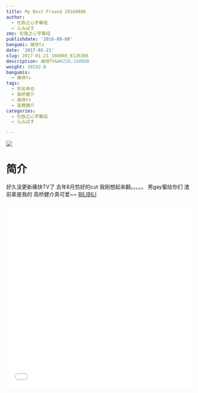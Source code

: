 ```yaml
---
title: My Best Friend 20160808
author:
  - 伦敦之心字幕组
  - らみぱす
zmz: 伦敦之心字幕组
publishdate: '2016-08-08'
bangumi: 痛快tv
date: '2017-01-21'
slug: 2017-01-21_160808_8126386
description: 痛快TV&#8226;160808
weight: 39192.0
bangumis:
  - 痛快tv
tags:
  - 井出卓也
  - 高桥健介
  - 痛快tv
  - 高橋健介
categories:
  - 伦敦之心字幕组
  - らみぱす

---
```

![](https://i.imgur.com/oZXCELe.png)
# 简介  
好久没更新痛快TV了
去年8月剪好的cut  我刚想起来翻。。。。。
男gay蜜给你们  渣前辈是我的
高桥健介真可爱~~
  [BILIBILI](https://www.bilibili.com/video/av8126386/)

  <iframe src="//www.bilibili.com/html/html5player.html?cid=13361884&aid=8126386" width="100%" height="500" frameborder="0" allowfullscreen="allowfullscreen"></iframe>
